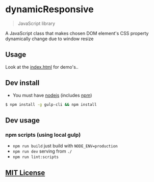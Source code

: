 # dynamicResponsive

> JavaScript library

A JavaScript class that makes chosen DOM element's CSS property dynamically change due to window resize

## Usage

Look at the [index.html](index.html) for demo's..

## Dev install

- You must have [nodejs](https://nodejs.org/) (includes [npm](https://www.npmjs.org/))

```sh
$ npm install -g gulp-cli && npm install
```

## Dev usage

### npm scripts (using local gulp)

- `npm run build` just build with `NODE_ENV=production`
- `npm run dev` serving from `./`
- `npm run lint:scripts`

## [MIT License](LICENSE.md)
